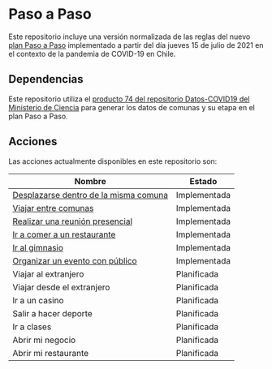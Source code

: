 # Paso a Paso

Este repositorio incluye una versión normalizada de las reglas del nuevo [plan Paso a Paso]() implementado a partir del día jueves 15 de julio de 2021 en el contexto de la pandemia de COVID-19 en Chile.

## Dependencias

Este repositorio utiliza el [producto 74 del repositorio Datos-COVID19 del Ministerio de Ciencia](https://github.com/MinCiencia/Datos-COVID19/tree/master/output/producto74) para generar los datos de comunas y su etapa en el plan Paso a Paso.

## Acciones

Las acciones actualmente disponibles en este repositorio son:

|Nombre |Estado
|-|-
|[Desplazarse dentro de la misma comuna](src/actions/desplazarse.ts) |Implementada
|[Viajar entre comunas](src/actions/viajar.ts) |Implementada
|[Realizar una reunión presencial](src/actions/realizarUnaReunion.ts) |Implementada
|[Ir a comer a un restaurante](src/actions/irAUnRestaurante.ts) |Implementada
|[Ir al gimnasio](src/actions/irAlGimnasio.ts) |Implementada
|[Organizar un evento con público](src/actions/organizarUnEvento.ts) |Implementada
|Viajar al extranjero |Planificada
|Viajar desde el extranjero |Planificada
|Ir a un casino |Planificada
|Salir a hacer deporte |Planificada
|Ir a clases |Planificada
|Abrir mi negocio |Planificada
|Abrir mi restaurante |Planificada

